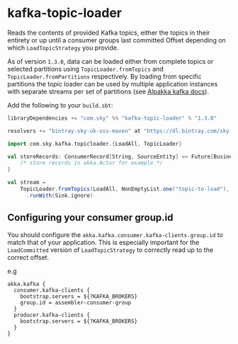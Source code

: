 # kafka-topic-loader
Reads the contents of provided Kafka topics, either the topics in their entirety or up until a consumer groups last committed Offset depending on which `LoadTopicStrategy` you provide.

As of version `1.3.0`, data can be loaded either from complete topics or selected partitions using `TopicLoader.fromTopics` and `TopicLoader.fromPartitions` respectively. By loading from specific partitions the topic loader can be used by multiple application instances with separate streams per set of partitions (see [Alpakka kafka docs](https://doc.akka.io/docs/akka-stream-kafka/current/consumer.html#source-per-partition)).

Add the following to your `build.sbt`:
```scala
libraryDependencies += "com.sky" %% "kafka-topic-loader" % "1.3.0"

resolvers += "bintray-sky-uk-oss-maven" at "https://dl.bintray.com/sky-uk/oss-maven"
```

```scala
import com.sky.kafka.topicloader.{LoadAll, TopicLoader}

val storeRecords: ConsumerRecord[String, SourceEntity] => Future[BusinessEntity] = {
    /* store records in akka.Actor for example */
}

val stream =
    TopicLoader.fromTopics(LoadAll, NonEmptyList.one("topic-to-load"), storeRecords, new LongDeserializer)
      .runWith(Sink.ignore)
```

## Configuring your consumer group.id

You should configure the `akka.kafka.consumer.kafka-clients.group.id` to match that of your application.
This is especially important for the `LoadCommitted` version of `LoadTopicStrategy` to correctly
read up to the correct offset.

e.g
```
akka.kafka {
  consumer.kafka-clients {
    bootstrap.servers = ${?KAFKA_BROKERS}
    group.id = assembler-consumer-group
  }
  producer.kafka-clients {
    bootstrap.servers = ${?KAFKA_BROKERS}
  }
}
```
